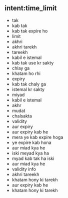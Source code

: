 ## intent:time_limit

- tak
- kab tak
- kab tak expire ho
- limit
- akhri
- akhri tarekh
- tareekh
- kabil e istemal
- kab tak use kr sakty
- chlay ga
- khatam ho rhi
- expiry
- kab tak chaly ga
- istemal kr sakty
- miyad
- kabil e istemal
- akhr
- mudat
- chalsakta
- validity
- aur expiry
- aur expiry kab he
- mera ye kab expire hoga
- ye expire kab hona
- aur miad kya he
- iski meyad kya ha
- myad kab tak ha iski
- aur miad kya he
- validity info
- akhri tareekh
- khatam hony ki tarekh
- aur expiry kab he
- khatam hony ki tarekh